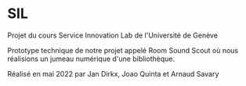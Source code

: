 # SIL

Projet du cours Service Innovation Lab de l'Université de Genève

Prototype technique de notre projet appelé Room Sound Scout où nous réalisions un jumeau numérique d'une bibliothèque.

Réalisé en mai 2022 par Jan Dirkx, Joao Quinta et Arnaud Savary